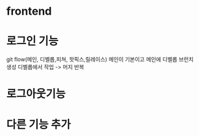 # frontend
# 로그인 기능
git flow(메인, 디벨롭,피쳐, 핫픽스,릴레이스)
메인이 기본이고 메인에 디벨롭 브런치 생성 디벨롭에서 작업 -> 머지 반복
# 로그아웃기능
# 다른 기능 추가